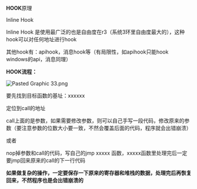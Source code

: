 **HOOK**原理

Inline Hook





Inline Hook 是使用最广泛的也是自由度在r3（系统3环里自由度最大的），这种hook可以对任何地址进行hook

其他hook有：apihook，消息hook等（有局限性，如apihook只能hook windows的api，消息同理）





**HOOK流程：**

![Pasted Graphic 33.png](/var/folders/_8/n5n2trzn1tqc8pw803z2wtzm0000gn/T/abnerworks.Typora/DDFB55E2-B1EF-47A5-9A02-EB68C6D5B0A6/Pasted%20Graphic%2033.png)



要先找到目标函数的基址：xxxxxx

定位到call的地址

call上面的是参数，如果需要修改参数，则可以自己手写一段代码，修改原来的参数（要注意参数的位数大小要一致，不然会覆盖后面的代码，程序就会出错崩溃）



或者

nop掉参数和call的代码，写自己的jmp xxxxx 函数，xxxxx函数里处理完后一定要jmp回来原来的call的下一行代码



**如果做复杂的操作，一定要保存一下原来的寄存器和堆栈的数据，处理完后再恢复回来，不然程序也是会出错崩溃的**